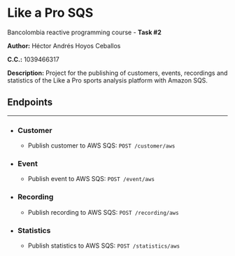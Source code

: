 # Like a Pro SQS

Bancolombia reactive programming course - **Task #2**

**Author:** Héctor Andrés Hoyos Ceballos

**C.C.:** 1039466317

**Description:** Project for the publishing of customers, events, recordings and statistics of the Like a Pro sports analysis platform with Amazon SQS.

## Endpoints

---
* ### Customer
  * Publish customer to AWS SQS: `POST /customer/aws`
* ### Event
  * Publish event to AWS SQS: `POST /event/aws`
* ### Recording
  * Publish recording to AWS SQS: `POST /recording/aws`
* ### Statistics
    * Publish statistics to AWS SQS: `POST /statistics/aws`
